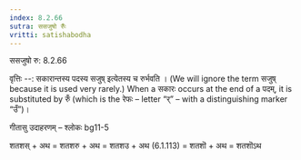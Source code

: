 ```yaml
---
index: 8.2.66
sutra: ससजुषो रुँः
vritti: satishabodha
---
```



 ससजुषो रु: 8.2.66 


वृत्तिः --: सकारान्तस्य पदस्य सजुष् इत्येतस्य च रुर्भवति । (We will ignore the term सजुष् because it is used very rarely.) When a सकारः occurs at the end of a पदम्, it is substituted by रुँ (which is the रेफः – letter “र्” – with a distinguishing marker “उँ”)। 


गीतासु उदाहरणम् – श्लोकः bg11-5 


शतशस् + अथ = शतशरु + अथ = शतशउ + अथ (6.1.113) = शतशॊ + अथ = शतशॊऽथ 


